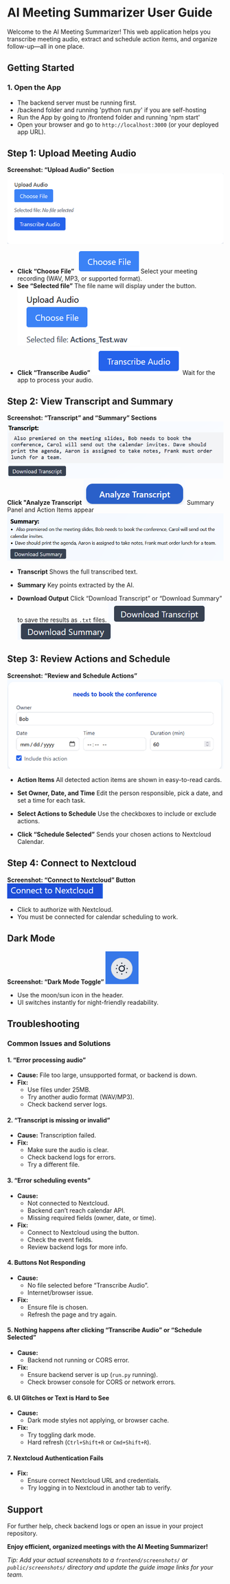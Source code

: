 
# AI Meeting Summarizer User Guide

Welcome to the AI Meeting Summarizer!
This web application helps you transcribe meeting audio, extract and schedule action items, and organize follow-up—all in one place.

## Getting Started

### 1. Open the App
- The backend server must be running first. 
- /backend folder and running 'python run.py' if you are self-hosting
- Run the App by going to /frontend folder and running 'npm start'
- Open your browser and go to `http://localhost:3000` (or your deployed app URL).

## Step 1: Upload Meeting Audio
**Screenshot: “Upload Audio” Section**
![Upload Audio Screenshot](screenshots/upload-audio.png)

- **Click “Choose File”**
  ![Choose File Button](screenshots/choose-file-button.png)
  Select your meeting recording (WAV, MP3, or supported format).
- **See “Selected file”**
  The file name will display under the button.
  ![Selected File Display](screenshots/selected-file.png)
- **Click “Transcribe Audio”**
  ![Transcribe Audio Button](screenshots/transcribe.png)
  Wait for the app to process your audio.

## Step 2: View Transcript and Summary
**Screenshot: “Transcript” and “Summary” Sections**
![Transcript Panel](screenshots/transcript.png)
**Click "Analyze Transcript**
![Transcript Panel](screenshots/analyze_transcript_button.png)
Summary Panel and Action Items appear
![Summary Panel](screenshots/summary.png)
- **Transcript**
  Shows the full transcribed text.
- **Summary**
  Key points extracted by the AI.

- **Download Output**
  Click “Download Transcript” or “Download Summary” to save the results as `.txt` files.
![Transcript Panel](screenshots/download-transcript-button.png)
![Summary Panel](screenshots/download-summary-button.png)
## Step 3: Review Actions and Schedule
**Screenshot: “Review and Schedule Actions”**
![Actions Panel](screenshots/action_panel.png)

- **Action Items**
  All detected action items are shown in easy-to-read cards.

- **Set Owner, Date, and Time**
  Edit the person responsible, pick a date, and set a time for each task.
- **Select Actions to Schedule**
  Use the checkboxes to include or exclude actions.
- **Click “Schedule Selected”**
  Sends your chosen actions to Nextcloud Calendar.

## Step 4: Connect to Nextcloud
**Screenshot: “Connect to Nextcloud” Button**
![Nextcloud Connect](screenshots/nextcloud_button.png)

- Click to authorize with Nextcloud.
- You must be connected for calendar scheduling to work.

## Dark Mode
**Screenshot: “Dark Mode Toggle”**
![Dark Mode Screenshot](screenshots/dark-mode.png)

- Use the moon/sun icon in the header.
- UI switches instantly for night-friendly readability.

## Troubleshooting

### Common Issues and Solutions

#### 1. “Error processing audio”
- **Cause:** File too large, unsupported format, or backend is down.
- **Fix:**
  - Use files under 25MB.
  - Try another audio format (WAV/MP3).
  - Check backend server logs.

#### 2. “Transcript is missing or invalid”
- **Cause:** Transcription failed.
- **Fix:**
  - Make sure the audio is clear.
  - Check backend logs for errors.
  - Try a different file.

#### 3. “Error scheduling events”
- **Cause:**
  - Not connected to Nextcloud.
  - Backend can’t reach calendar API.
  - Missing required fields (owner, date, or time).
- **Fix:**
  - Connect to Nextcloud using the button.
  - Check the event fields.
  - Review backend logs for more info.

#### 4. Buttons Not Responding
- **Cause:**
  - No file selected before “Transcribe Audio”.
  - Internet/browser issue.
- **Fix:**
  - Ensure file is chosen.
  - Refresh the page and try again.

#### 5. Nothing happens after clicking “Transcribe Audio” or “Schedule Selected”
- **Cause:**
  - Backend not running or CORS error.
- **Fix:**
  - Ensure backend server is up (`run.py` running).
  - Check browser console for CORS or network errors.

#### 6. UI Glitches or Text is Hard to See
- **Cause:**
  - Dark mode styles not applying, or browser cache.
- **Fix:**
  - Try toggling dark mode.
  - Hard refresh (`Ctrl+Shift+R` or `Cmd+Shift+R`).

#### 7. Nextcloud Authentication Fails
- **Fix:**
  - Ensure correct Nextcloud URL and credentials.
  - Try logging in to Nextcloud in another tab to verify.

## Support
For further help, check backend logs or open an issue in your project repository.

**Enjoy efficient, organized meetings with the AI Meeting Summarizer!**

*Tip: Add your actual screenshots to a `frontend/screenshots/` or `public/screenshots/` directory and update the guide image links for your team.*
